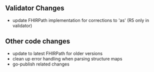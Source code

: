 ## Validator Changes

* update FHIRPath implementation for corrections to 'as' (R5 only in validator)

## Other code changes

* update to latest FHIRPath for older versions 
* clean up error handling when parsing structure maps
* go-publish related changes
